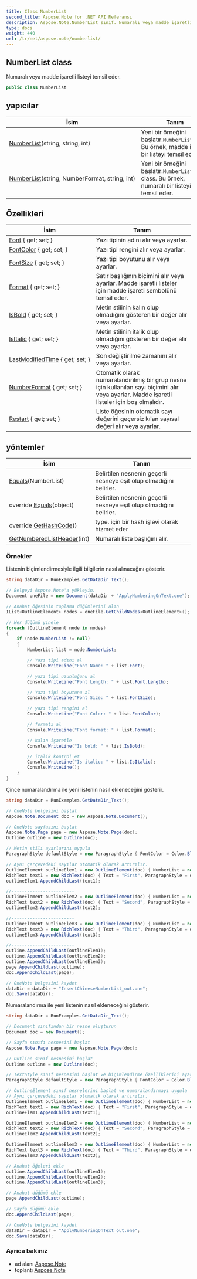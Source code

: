 ```yaml
---
title: Class NumberList
second_title: Aspose.Note for .NET API Referansı
description: Aspose.Note.NumberList sınıf. Numaralı veya madde işaretli listeyi temsil eder.
type: docs
weight: 440
url: /tr/net/aspose.note/numberlist/
---
```

## NumberList class

Numaralı veya madde işaretli listeyi temsil eder.

```csharp
public class NumberList
```

## yapıcılar

| İsim | Tanım |
| --- | --- |
| [NumberList](numberlist/#constructor_1)(string, string, int) | Yeni bir örneğini başlatır.`NumberList`class. Bu örnek, madde işaretli bir listeyi temsil eder. |
| [NumberList](numberlist/#constructor)(string, NumberFormat, string, int) | Yeni bir örneğini başlatır.`NumberList` class. Bu örnek, numaralı bir listeyi temsil eder. |

## Özellikleri

| İsim | Tanım |
| --- | --- |
| [Font](../../aspose.note/numberlist/font/) { get; set; } | Yazı tipinin adını alır veya ayarlar. |
| [FontColor](../../aspose.note/numberlist/fontcolor/) { get; set; } | Yazı tipi rengini alır veya ayarlar. |
| [FontSize](../../aspose.note/numberlist/fontsize/) { get; set; } | Yazı tipi boyutunu alır veya ayarlar. |
| [Format](../../aspose.note/numberlist/format/) { get; set; } | Satır başlığının biçimini alır veya ayarlar. Madde işaretli listeler için madde işareti sembolünü temsil eder. |
| [IsBold](../../aspose.note/numberlist/isbold/) { get; set; } | Metin stilinin kalın olup olmadığını gösteren bir değer alır veya ayarlar. |
| [IsItalic](../../aspose.note/numberlist/isitalic/) { get; set; } | Metin stilinin italik olup olmadığını gösteren bir değer alır veya ayarlar. |
| [LastModifiedTime](../../aspose.note/numberlist/lastmodifiedtime/) { get; set; } | Son değiştirilme zamanını alır veya ayarlar. |
| [NumberFormat](../../aspose.note/numberlist/numberformat/) { get; set; } | Otomatik olarak numaralandırılmış bir grup nesne için kullanılan sayı biçimini alır veya ayarlar. Madde işaretli listeler için boş olmalıdır. |
| [Restart](../../aspose.note/numberlist/restart/) { get; set; } | Liste öğesinin otomatik sayı değerini geçersiz kılan sayısal değeri alır veya ayarlar. |

## yöntemler

| İsim | Tanım |
| --- | --- |
| [Equals](../../aspose.note/numberlist/equals/#equals)(NumberList) | Belirtilen nesnenin geçerli nesneye eşit olup olmadığını belirler. |
| override [Equals](../../aspose.note/numberlist/equals/#equals_1)(object) | Belirtilen nesnenin geçerli nesneye eşit olup olmadığını belirler. |
| override [GetHashCode](../../aspose.note/numberlist/gethashcode/)() | type. için bir hash işlevi olarak hizmet eder |
| [GetNumberedListHeader](../../aspose.note/numberlist/getnumberedlistheader/)(int) | Numaralı liste başlığını alır. |

### Örnekler

Listenin biçimlendirmesiyle ilgili bilgilerin nasıl alınacağını gösterir.

```csharp
string dataDir = RunExamples.GetDataDir_Text();

// Belgeyi Aspose.Note'a yükleyin.
Document oneFile = new Document(dataDir + "ApplyNumberingOnText.one");

// Anahat öğesinin toplama düğümlerini alın
IList<OutlineElement> nodes = oneFile.GetChildNodes<OutlineElement>();

// Her düğümü yinele
foreach (OutlineElement node in nodes)
{
    if (node.NumberList != null)
    {
        NumberList list = node.NumberList;

        // Yazı tipi adını al
        Console.WriteLine("Font Name: " + list.Font);

        // yazı tipi uzunluğunu al
        Console.WriteLine("Font Length: " + list.Font.Length);

        // Yazı tipi boyutunu al
        Console.WriteLine("Font Size: " + list.FontSize);

        // yazı tipi rengini al
        Console.WriteLine("Font Color: " + list.FontColor);

        // formatı al
        Console.WriteLine("Font format: " + list.Format);

        // kalın işaretle
        Console.WriteLine("Is bold: " + list.IsBold);

        // italik kontrol et
        Console.WriteLine("Is italic: " + list.IsItalic);
        Console.WriteLine();
    }
}
```

Çince numaralandırma ile yeni listenin nasıl ekleneceğini gösterir.

```csharp
string dataDir = RunExamples.GetDataDir_Text();

// OneNote belgesini başlat
Aspose.Note.Document doc = new Aspose.Note.Document();

// OneNote sayfasını başlat
Aspose.Note.Page page = new Aspose.Note.Page(doc);
Outline outline = new Outline(doc);

// Metin stili ayarlarını uygula
ParagraphStyle defaultStyle = new ParagraphStyle { FontColor = Color.Black, FontName = "Arial", FontSize = 10 };

// Aynı çerçevedeki sayılar otomatik olarak artırılır.
OutlineElement outlineElem1 = new OutlineElement(doc) { NumberList = new NumberList("{0})", NumberFormat.ChineseCounting, "Arial", 10) };
RichText text1 = new RichText(doc) { Text = "First", ParagraphStyle = defaultStyle };
outlineElem1.AppendChildLast(text1);

//------------------------
OutlineElement outlineElem2 = new OutlineElement(doc) { NumberList = new NumberList("{0})", NumberFormat.ChineseCounting, "Arial", 10) };
RichText text2 = new RichText(doc) { Text = "Second", ParagraphStyle = defaultStyle };
outlineElem2.AppendChildLast(text2);

//------------------------
OutlineElement outlineElem3 = new OutlineElement(doc) { NumberList = new NumberList("{0})", NumberFormat.ChineseCounting, "Arial", 10) };
RichText text3 = new RichText(doc) { Text = "Third", ParagraphStyle = defaultStyle };
outlineElem3.AppendChildLast(text3);

//------------------------
outline.AppendChildLast(outlineElem1);
outline.AppendChildLast(outlineElem2);
outline.AppendChildLast(outlineElem3);
page.AppendChildLast(outline);
doc.AppendChildLast(page);

// OneNote belgesini kaydet
dataDir = dataDir + "InsertChineseNumberList_out.one"; 
doc.Save(dataDir);
```

Numaralandırma ile yeni listenin nasıl ekleneceğini gösterir.

```csharp
string dataDir = RunExamples.GetDataDir_Text();

// Document sınıfından bir nesne oluşturun
Document doc = new Document();

// Sayfa sınıfı nesnesini başlat
Aspose.Note.Page page = new Aspose.Note.Page(doc);

// Outline sınıf nesnesini başlat
Outline outline = new Outline(doc);

// TextStyle sınıf nesnesini başlat ve biçimlendirme özelliklerini ayarla
ParagraphStyle defaultStyle = new ParagraphStyle { FontColor = Color.Black, FontName = "Arial", FontSize = 10 };

// OutlineElement sınıf nesnelerini başlat ve numaralandırmayı uygula
// Aynı çerçevedeki sayılar otomatik olarak artırılır.
OutlineElement outlineElem1 = new OutlineElement(doc) { NumberList = new NumberList("{0})", NumberFormat.DecimalNumbers, "Arial", 10) };
RichText text1 = new RichText(doc) { Text = "First", ParagraphStyle = defaultStyle };
outlineElem1.AppendChildLast(text1);

OutlineElement outlineElem2 = new OutlineElement(doc) { NumberList = new NumberList("{0})", NumberFormat.DecimalNumbers, "Arial", 10) };
RichText text2 = new RichText(doc) { Text = "Second", ParagraphStyle = defaultStyle };
outlineElem2.AppendChildLast(text2);

OutlineElement outlineElem3 = new OutlineElement(doc) { NumberList = new NumberList("{0})", NumberFormat.DecimalNumbers, "Arial", 10) };
RichText text3 = new RichText(doc) { Text = "Third", ParagraphStyle = defaultStyle };
outlineElem3.AppendChildLast(text3);

// Anahat öğeleri ekle
outline.AppendChildLast(outlineElem1);
outline.AppendChildLast(outlineElem2);
outline.AppendChildLast(outlineElem3);

// Anahat düğümü ekle
page.AppendChildLast(outline);

// Sayfa düğümü ekle
doc.AppendChildLast(page);

// OneNote belgesini kaydet
dataDir = dataDir + "ApplyNumberingOnText_out.one"; 
doc.Save(dataDir);
```

### Ayrıca bakınız

* ad alanı [Aspose.Note](../../aspose.note/)
* toplantı [Aspose.Note](../../)


